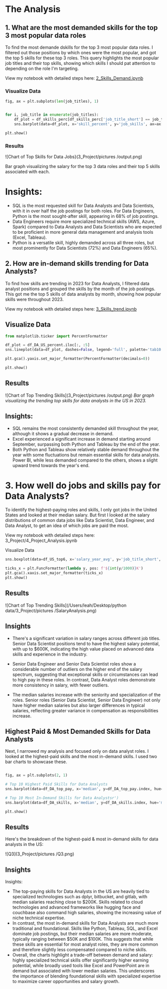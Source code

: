 # The Analysis
## 1. What are the most demanded skills for the top 3 most popular data roles 
To find the most demande dskills for the top 3 most popular data roles. I filtered out those positions by which ones were the most popular, and got the top 5 skills for these top 3 roles. This query highlights the most popular job titles and their top skills, showing which skills I should pat attention to depending on the role I'm targeting. 

View my notebook with detailed steps here: [2_Skills_Demand.ipynb](3_Project/2_Skills_Count.ipynb) 

### Visualize Data 
```python
fig, ax = plt.subplots(len(job_titles), 1)


for i, job_title in enumerate(job_titles):
    df_plot = df_skills_perc[df_skills_perc['job_title_short'] == job_title].head(5)[::-1]
    sns.barplot(data=df_plot, x='skill_percent', y='job_skills', ax=ax[i], hue='skill_count', palette='dark:b_r')

plt.show() 
```
### Results 
![Chart of Top Skills for Data Jobs}(3_Project/pictures /output.png)

Bar graph visualizing the salary for the top 3 data roles and their top 5 skills associated with each.


# Insights:

- SQL is the most requested skill for Data Analysts and Data Scientists, with it in over half the job postings for both roles. For Data Engineers, Python is the most sought-after skill, appearing in 68% of job postings.
- Data Engineers require more specialized technical skills (AWS, Azure, Spark) compared to Data Analysts and Data Scientists who are expected to be proficient in more general data management and analysis tools (Excel, Tableau).
- Python is a versatile skill, highly demanded across all three roles, but most prominently for Data Scientists (72%) and Data Engineers (65%).

## 2. How are in-demand skills trending for Data Analysts?

To find how skills are trending in 2023 for Data Analysts, I filtered data analyst positions and grouped the skills by the month of the job postings. This got me the top 5 skills of data analysts by month, showing how popular skills were throughout 2023.

View my notebook with detailed steps here: [3_Skills_trend.ipynb](3_Project/3_Skills_trend.ipynb) 

## Visualize Data
```python
from matplotlib.ticker import PercentFormatter

df_plot = df_DA_US_percent.iloc[:, :5]
sns.lineplot(data=df_plot, dashes=False, legend='full', palette='tab10')

plt.gca().yaxis.set_major_formatter(PercentFormatter(decimals=0))

plt.show()
```
## Results 
![Chart of Top Trending Skills](3_Project/pictures /output.png)
*Bar graph visualizing the trending top skills for data analysts in the US in 2023.*

## Insights:

- SQL remains the most consistently demanded skill throughout the year, although it shows a gradual decrease in demand.
- Excel experienced a significant increase in demand starting around September, surpassing both Python and Tableau by the end of the year.
- Both Python and Tableau show relatively stable demand throughout the year with some fluctuations but remain essential skills for data analysts. Power BI, while less demanded compared to the others, shows a slight upward trend towards the year's end.

# 3. How well do jobs and skills pay for Data Analysts?

To identify the highest-paying roles and skills, I only got jobs in the United States and looked at their median salary. But first I looked at the salary distributions of common data jobs like Data Scientist, Data Engineer, and Data Analyst, to get an idea of which jobs are paid the most.

View my notebook with detailed steps here: 3_Project/4_Project_Analysis.ipynb

Visualize Data

```python
sns.boxplot(data=df_US_top6, x='salary_year_avg', y='job_title_short', order=job_order)

ticks_x = plt.FuncFormatter(lambda y, pos: f'${int(y/1000)}K')
plt.gca().xaxis.set_major_formatter(ticks_x)
plt.show()
```
## Results 
![Chart of Top Trending Skills](/Users/leah/Desktop/python data/3_Project/pictures /SalaryAnalysis.png)

## Insights

- There's a significant variation in salary ranges across different job titles. Senior Data Scientist positions tend to have the highest salary potential, with up to $600K, indicating the high value placed on advanced data skills and experience in the industry.

- Senior Data Engineer and Senior Data Scientist roles show a considerable number of outliers on the higher end of the salary spectrum, suggesting that exceptional skills or circumstances can lead to high pay in these roles. In contrast, Data Analyst roles demonstrate more consistency in salary, with fewer outliers.

- The median salaries increase with the seniority and specialization of the roles. Senior roles (Senior Data Scientist, Senior Data Engineer) not only have higher median salaries but also larger differences in typical salaries, reflecting greater variance in compensation as responsibilities increase.

## Highest Paid & Most Demanded Skills for Data Analysts

Next, I narrowed my analysis and focused only on data analyst roles. I looked at the highest-paid skills and the most in-demand skills. I used two bar charts to showcase these.

```Python

fig, ax = plt.subplots(2, 1)  

# Top 10 Highest Paid Skills for Data Analysts
sns.barplot(data=df_DA_top_pay, x='median', y=df_DA_top_pay.index, hue='median', ax=ax[0], palette='dark:b_r')

# Top 10 Most In-Demand Skills for Data Analystsr')
sns.barplot(data=df_DA_skills, x='median', y=df_DA_skills.index, hue='median', ax=ax[1], palette='light:b')

plt.show()
```
## Results 
Here's the breakdown of the highest-paid & most in-demand skills for data analysts in the US:

![Q3](3_Project/pictures /Q3.png)

## Insights
Insights:

- The top-paying skills for Data Analysts in the US are heavily tied to specialized technologies such as dplyr, bitbucket, and gitlab, with median salaries reaching close to $200K. Skills related to cloud technologies and advanced frameworks like hugging face and couchbase also command high salaries, showing the increasing value of niche technical expertise.
- In contrast, the most in-demand skills for Data Analysts are much more traditional and foundational. Skills like Python, Tableau, SQL, and Excel dominate job postings, but their median salaries are more moderate, typically ranging between $50K and $100K. This suggests that while these skills are essential for most analyst roles, they are more common and therefore slightly less compensated compared to niche skills.
- Overall, the charts highlight a trade-off between demand and salary: highly specialized technical skills offer significantly higher earning potential, while broadly used tools like Excel and PowerPoint are in demand but associated with lower median salaries. This underscores the importance of blending foundational skills with specialized expertise to maximize career opportunities and salary growth.
